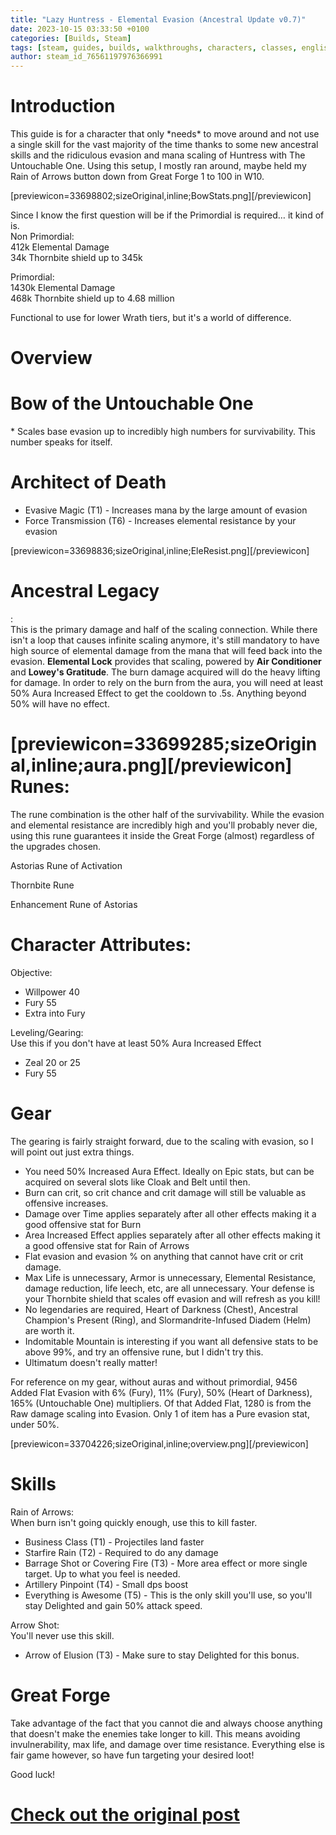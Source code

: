 ```yaml
---
title: "Lazy Huntress - Elemental Evasion (Ancestral Update v0.7)"
date: 2023-10-15 03:33:50 +0100
categories: [Builds, Steam]
tags: [steam, guides, builds, walkthroughs, characters, classes, english]
author: steam_id_76561197976366991
---
```

# Introduction

This guide is for a character that only \*needs\* to move around and not use a single skill for the vast majority of the time thanks to some new ancestral skills and the ridiculous evasion and mana scaling of Huntress with The Untouchable One. Using this setup, I mostly ran around, maybe held my Rain of Arrows button down from Great Forge 1 to 100 in W10.  
  
[previewicon=33698802;sizeOriginal,inline;BowStats.png][/previewicon]  
  
Since I know the first question will be if the Primordial is required… it kind of is.  
Non Primordial:  
412k Elemental Damage  
34k Thornbite shield up to 345k  
  
Primordial:  
1430k Elemental Damage  
468k Thornbite shield up to 4.68 million  
  
Functional to use for lower Wrath tiers, but it's a world of difference.

# Overview

Bow of the Untouchable One
==========================

  
\* Scales base evasion up to incredibly high numbers for survivability. This number speaks for itself.  
  
  
  
  
Architect of Death
==================

  
* Evasive Magic (T1) - Increases mana by the large amount of evasion
* Force Transmission (T6) - Increases elemental resistance by your evasion

[previewicon=33698836;sizeOriginal,inline;EleResist.png][/previewicon]
  
Ancestral Legacy
================

:  
This is the primary damage and half of the scaling connection. While there isn't a loop that causes infinite scaling anymore, it's still mandatory to have high source of elemental damage from the mana that will feed back into the evasion. **Elemental Lock** provides that scaling, powered by **Air Conditioner** and **Lowey's Gratitude**. The burn damage acquired will do the heavy lifting for damage. In order to rely on the burn from the aura, you will need at least 50% Aura Increased Effect to get the cooldown to .5s. Anything beyond 50% will have no effect.  
  
  
[previewicon=33699285;sizeOriginal,inline;aura.png][/previewicon]  
Runes:
======

  
The rune combination is the other half of the survivability. While the evasion and elemental resistance are incredibly high and you'll probably never die, using this rune guarantees it inside the Great Forge (almost) regardless of the upgrades chosen.  
  
  
Astorias Rune of Activation  
  
  
Thornbite Rune  
  
  
Enhancement Rune of Astorias  
  
  
Character Attributes:
=====================

  
Objective:  
* Willpower 40
* Fury 55
* Extra into Fury

Leveling/Gearing:  
Use this if you don't have at least 50% Aura Increased Effect  
* Zeal 20 or 25
* Fury 55


# Gear

The gearing is fairly straight forward, due to the scaling with evasion, so I will point out just extra things.  
* You need 50% Increased Aura Effect. Ideally on Epic stats, but can be acquired on several slots like Cloak and Belt until then.
* Burn can crit, so crit chance and crit damage will still be valuable as offensive increases.
* Damage over Time applies separately after all other effects making it a good offensive stat for Burn
* Area Increased Effect applies separately after all other effects making it a good offensive stat for Rain of Arrows
* Flat evasion and evasion % on anything that cannot have crit or crit damage.
* Max Life is unnecessary, Armor is unnecessary, Elemental Resistance, damage reduction, life leech, etc, are all unnecessary. Your defense is your Thornbite shield that scales off evasion and will refresh as you kill!
* No legendaries are required, Heart of Darkness (Chest), Ancestral Champion's Present (Ring), and Slormandrite-Infused Diadem (Helm) are worth it.
* Indomitable Mountain is interesting if you want all defensive stats to be above 99%, and try an offensive rune, but I didn't try this.
* Ultimatum doesn't really matter!

  
For reference on my gear, without auras and without primordial, 9456 Added Flat Evasion with 6% (Fury), 11% (Fury), 50% (Heart of Darkness), 165% (Untouchable One) multipliers. Of that Added Flat, 1280 is from the Raw damage scaling into Evasion. Only 1 of item has a Pure evasion stat, under 50%.  
  
[previewicon=33704226;sizeOriginal,inline;overview.png][/previewicon]

# Skills

Rain of Arrows:  
When burn isn't going quickly enough, use this to kill faster.  
* Business Class (T1) - Projectiles land faster
* Starfire Rain (T2) - Required to do any damage
* Barrage Shot or Covering Fire (T3) - More area effect or more single target. Up to what you feel is needed.
* Artillery Pinpoint (T4) - Small dps boost
* Everything is Awesome (T5) - This is the only skill you'll use, so you'll stay Delighted and gain 50% attack speed.

  
Arrow Shot:  
You'll never use this skill.  
* Arrow of Elusion (T3) - Make sure to stay Delighted for this bonus.


# Great Forge

Take advantage of the fact that you cannot die and always choose anything that doesn't make the enemies take longer to kill. This means avoiding invulnerability, max life, and damage over time resistance. Everything else is fair game however, so have fun targeting your desired loot!  
  
Good luck!

# <a href="https://steamcommunity.com/sharedfiles/filedetails/?id=3051112023" target="_blank">Check out the original post</a>